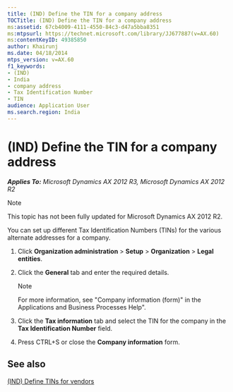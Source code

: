 ```yaml
---
title: (IND) Define the TIN for a company address
TOCTitle: (IND) Define the TIN for a company address
ms:assetid: 67cb4009-4111-4550-84c3-d47a5bba8351
ms:mtpsurl: https://technet.microsoft.com/library/JJ677887(v=AX.60)
ms:contentKeyID: 49385850
author: Khairunj
ms.date: 04/18/2014
mtps_version: v=AX.60
f1_keywords:
- (IND)
- India
- company address
- Tax Identification Number
- TIN
audience: Application User
ms.search.region: India
---
```


# (IND) Define the TIN for a company address 


_**Applies To:** Microsoft Dynamics AX 2012 R3, Microsoft Dynamics AX 2012 R2_


> [!NOTE]
> <P>This topic has not been fully updated for Microsoft Dynamics AX 2012 R2.</P>



You can set up different Tax Identification Numbers (TINs) for the various alternate addresses for a company.

1.  Click **Organization administration** \> **Setup** \> **Organization** \> **Legal entities**.

2.  Click the **General** tab and enter the required details.
    

    > [!NOTE]
    > <P>For more information, see "Company information (form)" in the Applications and Business Processes Help".</P>



3.  Click the **Tax information** tab and select the TIN for the company in the **Tax Identification Number** field.

4.  Press CTRL+S or close the **Company information** form.

## See also

[(IND) Define TINs for vendors](ind-define-tins-for-vendors.md)

  


